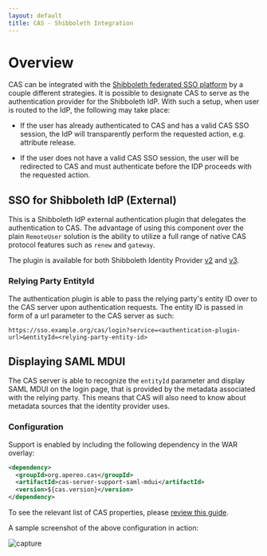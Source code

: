 ```yaml
---
layout: default
title: CAS - Shibboleth Integration
---
```


# Overview

CAS can be integrated with the [Shibboleth federated SSO platform](http://shibboleth.net/) by a couple 
different strategies. 
It is possible to designate CAS to serve as the authentication provider for the Shibboleth IdP. 
With such a setup, when user 
is routed to the IdP, the following may take place:

- If the user has already authenticated to CAS and has a valid CAS SSO session, the IdP will transparently 
perform the requested action, e.g. attribute release.

- If the user does not have a valid CAS SSO session, the user will be redirected to CAS and must 
authenticate before the 
IDP proceeds with the requested action.

## SSO for Shibboleth IdP (External)

This is a Shibboleth IdP external authentication plugin that delegates 
the authentication to CAS. The advantage of using 
this component over the plain `RemoteUser` solution is the ability to 
utilize a full range of native CAS protocol features such as `renew` and `gateway`.

The plugin is available for both 
Shibboleth Identity Provider [v2](https://github.com/Unicon/shib-cas-authn2) 
and [v3](https://github.com/Unicon/shib-cas-authn3).

### Relying Party EntityId

The authentication plugin is able to pass the relying party's entity ID over 
to the CAS server upon authentication requests. 
The entity ID is passed in form of a url parameter to the CAS server as such:

```
https://sso.example.org/cas/login?service=<authentication-plugin-url>&entityId=<relying-party-entity-id>
```

## Displaying SAML MDUI

The CAS server is able to recognize the `entityId` parameter and display SAML MDUI on the login page,
that is provided by the metadata associated with the relying party. 
This means that CAS will also need to know
about metadata sources that the identity provider uses.

### Configuration

Support is enabled by including the following dependency in the WAR overlay:

```xml
<dependency>
  <groupId>org.apereo.cas</groupId>
  <artifactId>cas-server-support-saml-mdui</artifactId>
  <version>${cas.version}</version>
</dependency>
```

To see the relevant list of CAS properties, please [review this guide](../installation/Configuration-Properties.html).

A sample screenshot of the above configuration in action:

![capture](https://cloud.githubusercontent.com/assets/1205228/8120071/095c7628-1050-11e5-810e-7bce128391df.PNG)
